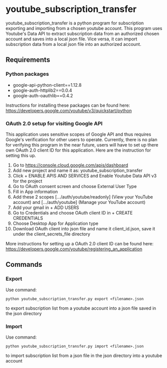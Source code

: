 # youtube_subscription_transfer
youtube_subscription_transfer is a python program for subscription exporting and importing from a chosen youtube account. This program uses Youtube's Data API to extract subscription data from an authorized chosen account and saves into a local json file. Vice versa, it can import subscription data from a local json file into an authorized account.
## Requirements
### Python packages
* google-api-python-client==1.12.8
* google-auth-httplib2==0.0.4
* google-auth-oauthlib==0.4.2
  
Instructions for installing these packages can be found here: https://developers.google.com/youtube/v3/quickstart/python

### OAuth 2.0 setup for visiting Google API
This application uses sensitive scopes of Google API and thus requires Google's verification for other users to operate. Currently, there is no plan for verifying this program in the near future, users will have to set up there own OAuth 2.0 client ID for this application. Here are the instruction for setting this up.
1. Go to https://console.cloud.google.com/apis/dashboard
2. Add new project and name it as: youtube_subscription_transfer
3. Click + ENABLE APIS AND SERVICES and Enable Youtube Data API v3 for the project
4. Go to OAuth consent screen and choose External User Type
5. Fill in App information
6. Add these 2 scopes [.../auth/youtube/readonly] (View your YouTube account) and [.../auth/youtube] (Manage your YouTube account)
7. Add your gmail in + ADD USERS
8. Go to Credentials and choose OAuth client ID in + CREATE CREDENTIALS
9. Choose Desktop App for Application type
10. Download OAuth client into json file and name it client_id.json, save it under the client_secrets_file directory
  
More instructions for setting up a OAuth 2.0 client ID can be found here: https://developers.google.com/youtube/registering_an_application

## Commands
### Export
Use command:
```
python youtube_subscription_transfer.py export <filename>.json
```
to export subscription list from a youtube account into a json file saved in the json directory

### Import
Use command:
```
python youtube_subscription_transfer.py import <filename>.json
```
to import subscription list from a json file in the json directory into a youtube account
